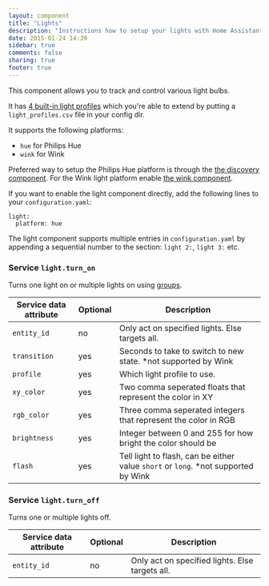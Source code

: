 ```yaml
---
layout: component
title: "Lights"
description: "Instructions how to setup your lights with Home Assistant."
date: 2015-01-24 14:39
sidebar: true
comments: false
sharing: true
footer: true
---
```


This component allows you to track and control various light bulbs.

It has [4 built-in light profiles](https://github.com/balloob/home-assistant/blob/master/homeassistant/components/light/light_profiles.csv) which you're able to extend by putting a `light_profiles.csv` file in your config dir.

It supports the following platforms:

 * `hue` for Philips Hue
 * `wink` for Wink

Preferred way to setup the Philips Hue platform is through the [the discovery component]({{site_root}}/components/discovery.html). For the Wink light platform enable [the wink component]({{site_root}}/components/wink.html).

If you want to enable the light component directly, add the following lines to your `configuration.yaml`:

```
light:
  platform: hue
```

<p class='note'>
The light component supports multiple entries in <code>configuration.yaml</code> by appending a sequential number to the section: <code>light 2:</code>, <code>light 3:</code> etc.
</p>

### Service `light.turn_on`

Turns one light on or multiple lights on using [groups]({{site_root}}/components/group.html).

| Service data attribute | Optional | Description |
| ---------------------- | -------- | ----------- |
| `entity_id` | no | Only act on specified lights. Else targets all.
| `transition` | yes | Seconds to take to switch to new state. *not supported by Wink
| `profile` | yes | Which light profile to use.
| `xy_color` | yes | Two comma seperated floats that represent the color in XY
| `rgb_color` | yes | Three comma seperated integers that represent the color in RGB
| `brightness` | yes | Integer between 0 and 255 for how bright the color should be 
| `flash` | yes | Tell light to flash, can be either value `short` or `long`. *not supported by Wink

### Service `light.turn_off`

Turns one or multiple lights off.

| Service data attribute | Optional | Description |
| ---------------------- | -------- | ----------- |
| `entity_id` | no | Only act on specified lights. Else targets all.
